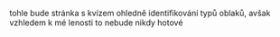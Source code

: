 tohle bude stránka s kvízem ohledně identifikování typů oblaků, avšak vzhledem k mé lenosti to nebude nikdy hotové
